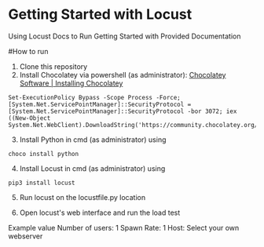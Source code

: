 # Getting Started with Locust

Using Locust Docs to Run Getting Started with Provided Documentation

#How to run

1. Clone this repository
2. Install Chocolatey via powershell (as administrator): [Chocolatey Software | Installing Chocolatey](https://chocolatey.org/install) 

```
Set-ExecutionPolicy Bypass -Scope Process -Force; [System.Net.ServicePointManager]::SecurityProtocol = [System.Net.ServicePointManager]::SecurityProtocol -bor 3072; iex ((New-Object System.Net.WebClient).DownloadString('https://community.chocolatey.org/install.ps1'))
```

3. Install Python in cmd (as administrator) using

```
choco install python
```

4. Install Locust in cmd (as administrator) using

```
pip3 install locust
```

5. Run locust on the locustfile.py location

6. Open locust's web interface and run the load test

Example value
Number of users: 1
Spawn Rate: 1
Host: Select your own webserver




